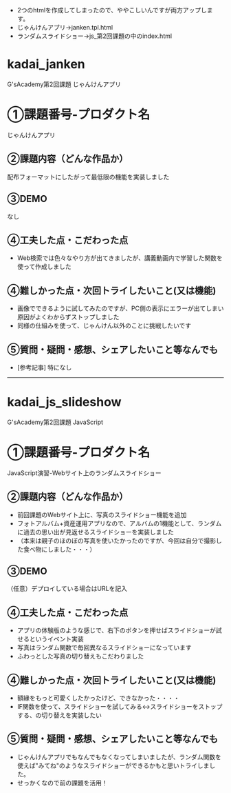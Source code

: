 - 2つのhtmlを作成してしまったので、ややこしいんですが両方アップします。
- じゃんけんアプリ→janken.tpl.html
- ランダムスライドショー→js_第2回課題の中のindex.html

# kadai_janken
G'sAcademy第2回課題 じゃんけんアプリ

# ①課題番号-プロダクト名
じゃんけんアプリ

## ②課題内容（どんな作品か）
配布フォーマットにしたがって最低限の機能を実装しました

## ③DEMO
なし

## ④工夫した点・こだわった点
- Web検索では色々なやり方が出てきましたが、講義動画内で学習した関数を使って作成しました

## ④難しかった点・次回トライしたいこと(又は機能)
- 画像でできるように試してみたのですが、PC側の表示にエラーが出てしまい原因がよくわからずストップしました
- 同様の仕組みを使って、じゃんけん以外のことに挑戦したいです

## ⑤質問・疑問・感想、シェアしたいこと等なんでも
- [参考記事] 特になし

------------------------

# kadai_js_slideshow
G'sAcademy第2回課題 JavaScript

# ①課題番号-プロダクト名
JavaScript演習-Webサイト上のランダムスライドショー

## ②課題内容（どんな作品か）
- 前回課題のWebサイト上に、写真のスライドショー機能を追加
- フォトアルバム+資産運用アプリなので、アルバムの1機能として、ランダムに過去の思い出が見返せるスライドショーを実装しました
- （本来は親子のほのぼの写真を使いたかったのですが、今回は自分で撮影した食べ物にしました・・・）

## ③DEMO
（任意）デプロイしている場合はURLを記入

## ④工夫した点・こだわった点
- アプリの体験版のような感じで、右下のボタンを押せばスライドショーが試せるというイベント実装
- 写真はランダム関数で毎回異なるスライドショーになっています
- ふわっとした写真の切り替えもこだわりました

## ④難しかった点・次回トライしたいこと(又は機能)
- 額縁をもっと可愛くしたかったけど、できなかった・・・・
- IF関数を使って、スライドショーを試してみる↔︎スライドショーをストップする、の切り替えを実装したい

## ⑤質問・疑問・感想、シェアしたいこと等なんでも
- じゃんけんアプリでもなんでもなくなってしまいましたが、ランダム関数を使えば"みてね"のようなスライドショーができるかもと思いトライしました。
- せっかくなので前の課題を活用！
